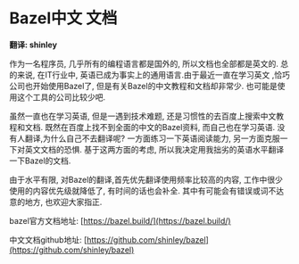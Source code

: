 # Bazel中文 文档

**翻译: shinley**

作为一名程序员, 几乎所有的编程语言都是国外的, 所以文档也全部都是英文的.  总的来说, 在IT行业中, 英语已成为事实上的通用语言.由于最近一直在学习英文 ,恰巧公司也开始使用Bazel了, 但是有关Bazel的中文教程和文档却非常少. 也可能是使用这个工具的公司比较少吧.

虽然一直也在学习英语, 但是一遇到技术难题, 还是习惯性的去百度上搜索中文教程和文档. 既然在百度上找不到全面的中文的Bazel资料, 而自己也在学习英语. 没有人翻译,为什么自己不去翻译呢?  一方面练习一下英语阅读能力, 另一方面克服一下对英文文档的恐惧.  基于这两方面的考虑, 所以我决定用我拙劣的英语水平翻译一下Bazel的文档.

由于水平有限, 对Bazel的翻译,首先优先翻译使用频率比较高的内容, 工作中很少使用的内容优先级就降低了, 有时间的话也会补全.   其中有可能会有错误或词不达意的地方, 也欢迎大家指正.

bazel官方文档地址: [https://bazel.build/](https://bazel.build/)

中文文档github地址: [https://github.com/shinley/bazel](https://github.com/shinley/bazel)

